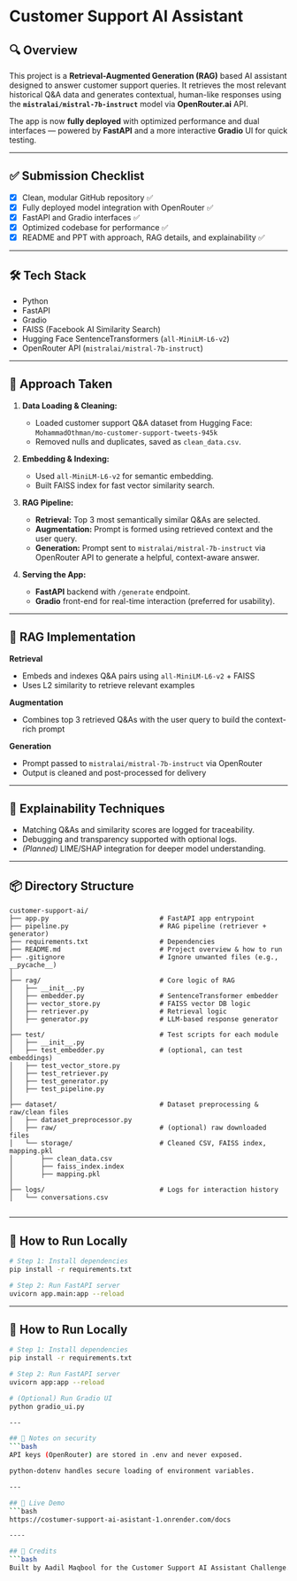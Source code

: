 # Customer Support AI Assistant

## 🔍 Overview
This project is a **Retrieval-Augmented Generation (RAG)** based AI assistant designed to answer customer support queries. It retrieves the most relevant historical Q&A data and generates contextual, human-like responses using the **`mistralai/mistral-7b-instruct`** model via **OpenRouter.ai** API.

The app is now **fully deployed** with optimized performance and dual interfaces — powered by **FastAPI** and a more interactive **Gradio** UI for quick testing.

---

## ✅ Submission Checklist
- [x] Clean, modular GitHub repository ✅  
- [x] Fully deployed model integration with OpenRouter ✅  
- [x] FastAPI and Gradio interfaces ✅  
- [x] Optimized codebase for performance ✅  
- [x] README and PPT with approach, RAG details, and explainability ✅  

---

## 🛠️ Tech Stack
- Python  
- FastAPI  
- Gradio  
- FAISS (Facebook AI Similarity Search)  
- Hugging Face SentenceTransformers (`all-MiniLM-L6-v2`)  
- OpenRouter API (`mistralai/mistral-7b-instruct`)  

---

## 🧠 Approach Taken

1. **Data Loading & Cleaning:**
   - Loaded customer support Q&A dataset from Hugging Face: `MohammadOthman/mo-customer-support-tweets-945k`
   - Removed nulls and duplicates, saved as `clean_data.csv`.

2. **Embedding & Indexing:**
   - Used `all-MiniLM-L6-v2` for semantic embedding.
   - Built FAISS index for fast vector similarity search.

3. **RAG Pipeline:**
   - **Retrieval:** Top 3 most semantically similar Q&As are selected.
   - **Augmentation:** Prompt is formed using retrieved context and the user query.
   - **Generation:** Prompt sent to `mistralai/mistral-7b-instruct` via OpenRouter API to generate a helpful, context-aware answer.

4. **Serving the App:**
   - **FastAPI** backend with `/generate` endpoint.
   - **Gradio** front-end for real-time interaction (preferred for usability).

---

## 🔄 RAG Implementation
**Retrieval**  
- Embeds and indexes Q&A pairs using `all-MiniLM-L6-v2` + FAISS  
- Uses L2 similarity to retrieve relevant examples

**Augmentation**  
- Combines top 3 retrieved Q&As with the user query to build the context-rich prompt

**Generation**  
- Prompt passed to `mistralai/mistral-7b-instruct` via OpenRouter  
- Output is cleaned and post-processed for delivery

---

## 📢 Explainability Techniques
- Matching Q&As and similarity scores are logged for traceability.
- Debugging and transparency supported with optional logs.
- *(Planned)* LIME/SHAP integration for deeper model understanding.

---

## 📦 Directory Structure
```
customer-support-ai/
├── app.py                            # FastAPI app entrypoint
├── pipeline.py                       # RAG pipeline (retriever + generator)
├── requirements.txt                  # Dependencies
├── README.md                         # Project overview & how to run
├── .gitignore                        # Ignore unwanted files (e.g., __pycache__)
│
├── rag/                              # Core logic of RAG
│   ├── __init__.py
│   ├── embedder.py                   # SentenceTransformer embedder
│   ├── vector_store.py               # FAISS vector DB logic
│   ├── retriever.py                  # Retrieval logic
│   ├── generator.py                  # LLM-based response generator
│
├── test/                             # Test scripts for each module
│   ├── __init__.py
│   ├── test_embedder.py              # (optional, can test embeddings)
│   ├── test_vector_store.py
│   ├── test_retriever.py
│   ├── test_generator.py
│   ├── test_pipeline.py
│
├── dataset/                          # Dataset preprocessing & raw/clean files
│   ├── dataset_preprocessor.py
│   ├── raw/                          # (optional) raw downloaded files
│   └── storage/                      # Cleaned CSV, FAISS index, mapping.pkl
│       ├── clean_data.csv
│       ├── faiss_index.index
│       ├── mapping.pkl
│
├── logs/                             # Logs for interaction history
│   └── conversations.csv


```

---

## 🚀 How to Run Locally
```bash
# Step 1: Install dependencies
pip install -r requirements.txt

# Step 2: Run FastAPI server
uvicorn app.main:app --reload
```

---

## 🚀 How to Run Locally
```bash
# Step 1: Install dependencies
pip install -r requirements.txt

# Step 2: Run FastAPI server
uvicorn app:app --reload

# (Optional) Run Gradio UI
python gradio_ui.py

---

## 🚀 Notes on security
```bash
API keys (OpenRouter) are stored in .env and never exposed.

python-dotenv handles secure loading of environment variables.

---

## 🔗 Live Demo
```bash
https://costumer-support-ai-asistant-1.onrender.com/docs

----

## 🤝 Credits
```bash
Built by Aadil Maqbool for the Customer Support AI Assistant Challenge.

